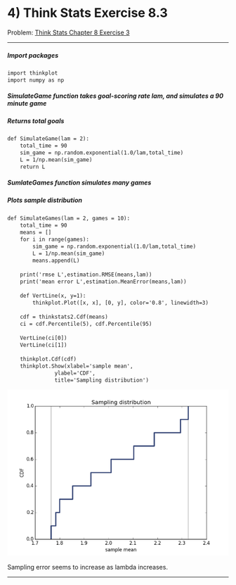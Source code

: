 # 4) Think Stats Exercise 8.3

Problem: [Think Stats Chapter 8 Exercise 3](http://greenteapress.com/thinkstats2/html/thinkstats2009.html#toc77)

---
##### Import packages
    import thinkplot
    import numpy as np

##### SimulateGame function takes goal-scoring rate lam, and simulates a 90 minute game
##### Returns total goals 
    def SimulateGame(lam = 2):
        total_time = 90
        sim_game = np.random.exponential(1.0/lam,total_time)
        L = 1/np.mean(sim_game)
        return L
    
##### SumlateGames function simulates many games
##### Plots sample distribution
    def SimulateGames(lam = 2, games = 10):
        total_time = 90
        means = []
        for i in range(games):
            sim_game = np.random.exponential(1.0/lam,total_time)
            L = 1/np.mean(sim_game)
            means.append(L)
        
        print('rmse L',estimation.RMSE(means,lam))
        print('mean error L',estimation.MeanError(means,lam))

        def VertLine(x, y=1):
            thinkplot.Plot([x, x], [0, y], color='0.8', linewidth=3)

        cdf = thinkstats2.Cdf(means)
        ci = cdf.Percentile(5), cdf.Percentile(95)
        
        VertLine(ci[0])
        VertLine(ci[1])

        thinkplot.Cdf(cdf)
        thinkplot.Show(xlabel='sample mean',
                   ylabel='CDF',
                   title='Sampling distribution')

<img src = "Images/Ex8-3_figure_1.png">

Sampling error seems to increase as lambda increases. 

---